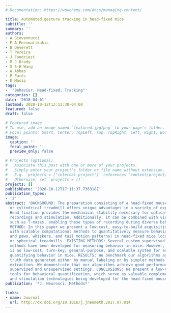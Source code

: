 ```yaml
---
# Documentation: https://wowchemy.com/docs/managing-content/

title: Automated gesture tracking in head-fixed mice
subtitle: ''
summary: ''
authors:
- A Giovannucci
- E A Pnevmatikakis
- B Deverett
- T Pereira
- J Fondriest
- M J Brady
- S S-H Wang
- W Abbas
- P Parés
- D Masip
tags:
- '"Behavior; Head-fixed; Tracking"'
categories: []
date: '2018-04-01'
lastmod: 2020-10-12T13:11:38-04:00
featured: false
draft: false

# Featured image
# To use, add an image named `featured.jpg/png` to your page's folder.
# Focal points: Smart, Center, TopLeft, Top, TopRight, Left, Right, BottomLeft, Bottom, BottomRight.
image:
  caption: ''
  focal_point: ''
  preview_only: false

# Projects (optional).
#   Associate this post with one or more of your projects.
#   Simply enter your project's folder or file name without extension.
#   E.g. `projects = ["internal-project"]` references `content/project/deep-learning/index.md`.
#   Otherwise, set `projects = []`.
projects: []
publishDate: '2020-10-12T17:11:37.736318Z'
publication_types:
- '2'
abstract: 'BACKGROUND: The preparation consisting of a head-fixed mouse on a spherical
  or cylindrical treadmill offers unique advantages in a variety of experimental contexts.
  Head fixation provides the mechanical stability necessary for optical and electrophysiological
  recordings and stimulation. Additionally, it can be combined with virtual environments
  such as T-mazes, enabling these types of recording during diverse behaviors. NEW
  METHOD: In this paper we present a low-cost, easy-to-build acquisition system, along
  with scalable computational methods to quantitatively measure behavior (locomotion
  and paws, whiskers, and tail motion patterns) in head-fixed mice locomoting on cylindrical
  or spherical treadmills. EXISTING METHODS: Several custom supervised and unsupervised
  methods have been developed for measuring behavior in mice. However, to date there
  is no low-cost, turn-key, general-purpose, and scalable system for acquiring and
  quantifying behavior in mice. RESULTS: We benchmark our algorithms against ground
  truth data generated either by manual labeling or by simpler methods of feature
  extraction. We demonstrate that our algorithms achieve good performance, both in
  supervised and unsupervised settings. CONCLUSIONS: We present a low-cost suite of
  tools for behavioral quantification, which serve as valuable complements to recording
  and stimulation technologies being developed for the head-fixed mouse preparation.'
publication: '*J. Neurosci. Methods*'

links:
- name: Journal
  url: http://dx.doi.org/10.1016/j.jneumeth.2017.07.014
---
```

